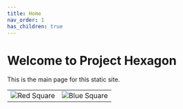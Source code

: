 ```yaml
---
title: Home
nav_order: 1
has_children: true
---
```


# Welcome to Project Hexagon

This is the main page for this static site.

|   |   |
|---|---|
| ![Red Square](https://via.placeholder.com/100/ff0000/000000?text=+) | ![Blue Square](https://via.placeholder.com/100/0000ff/000000?text=+) |
